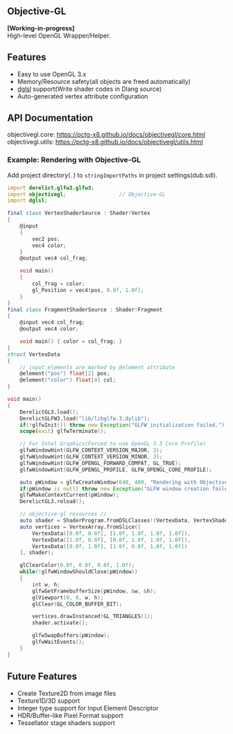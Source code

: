 Objective-GL
---

**[Working-in-progress]**  
High-level OpenGL Wrapper/Helper.

## Features

- Easy to use OpenGL 3.x
- Memory/Resource safety(all objects are freed automatically)
- [dglsl](http://code.dlang.org/packages/dglsl) support(Write shader codes in Dlang source)
- Auto-generated vertex attribute configuration

## API Documentation

objectivegl.core: https://pctg-x8.github.io/docs/objectivegl/core.html  
objectivegl.utils: https://pctg-x8.github.io/docs/objectivegl/utils.html

### Example: Rendering with Objective-GL

Add project directory(`.`) to `stringImportPaths` in project settings(dub.sdl).

```d
import derelict.glfw3.glfw3;
import objectivegl;                 // Objective-GL
import dglsl;

final class VertexShaderSource : Shader!Vertex
{
    @input
    {
        vec2 pos;
        vec4 color;
    }
    @output vec4 col_frag;

    void main()
    {
        col_frag = color;
        gl_Position = vec4(pos, 0.0f, 1.0f);
    }
}
final class FragmentShaderSource : Shader!Fragment
{
    @input vec4 col_frag;
    @output vec4 color;

    void main() { color = col_frag; }
}
struct VertexData
{
    // input elements are marked by @element attribute
    @element("pos") float[2] pos;
    @element("color") float[4] col;
}

void main()
{
    DerelictGL3.load();
    DerelictGLFW3.load("lib/libglfw.3.dylib");
    if(!glfwInit()) throw new Exception("GLFW initialization failed.");
    scope(exit) glfwTerminate();

    // For Intel Graphics(Forced to use OpenGL 3.3 Core Profile)
    glfwWindowHint(GLFW_CONTEXT_VERSION_MAJOR, 3);
    glfwWindowHint(GLFW_CONTEXT_VERSION_MINOR, 3);
    glfwWindowHint(GLFW_OPENGL_FORWARD_COMPAT, GL_TRUE);
    glfwWindowHint(GLFW_OPENGL_PROFILE, GLFW_OPENGL_CORE_PROFILE);

    auto pWindow = glfwCreateWindow(640, 480, "Rendering with Objective-GL", null, null);
    if(pWindow is null) throw new Exception("GLFW window creation failed.");
    glfwMakeContextCurrent(pWindow);
    DerelictGL3.reload();

    // objective-gl resources //
    auto shader = ShaderProgram.fromDSLClasses!(VertexData, VertexShaderSource, FragmentShaderSource);
    auto vertices = VertexArray.fromSlice([
        VertexData([0.0f, 0.0f], [1.0f, 1.0f, 1.0f, 1.0f]),
        VertexData([1.0f, 0.0f], [0.0f, 1.0f, 1.0f, 1.0f]),
        VertexData([0.0f, 1.0f], [1.0f, 0.0f, 1.0f, 1.0f])
    ], shader);

    glClearColor(0.0f, 0.0f, 0.0f, 1.0f);
    while(!glfwWindowShouldClose(pWindow))
    {
        int w, h;
        glfwGetFramebufferSize(pWindow, &w, &h);
        glViewport(0, 0, w, h);
        glClear(GL_COLOR_BUFFER_BIT);

        vertices.drawInstanced!GL_TRIANGLES(1);
        shader.activate();

        glfwSwapBuffers(pWindow);
        glfwWaitEvents();
    }
}
```

## Future Features

- Create Texture2D from image files
- Texture1D/3D support
- Integer type support for Input Element Descriptor
- HDR/Buffer-like Pixel Format support
- Tessellator stage shaders support
